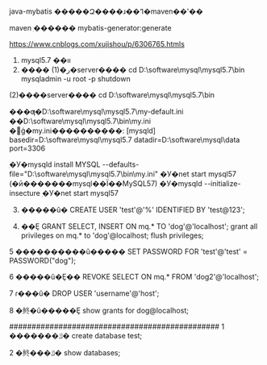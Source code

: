 java-mybatis �����Զ����ɹ��ߣ�maven��ʽ��

maven ִ������
mybatis-generator:generate


https://www.cnblogs.com/xujishou/p/6306765.htmls
1. mysql5.7 ��װ
2. ����
(1)�ر�server����
cd D:\software\mysql\mysql5.7\bin
mysqladmin -u root -p shutdown

(2)����server����
cd D:\software\mysql\mysql5.7\bin

���ƣ�D:\software\mysql\mysql5.7\my-default.ini ��D:\software\mysql\mysql5.7\bin\my.ini
�޸ģ�my.ini����������:
[mysqld]
basedir=D:\software\mysql\mysql5.7
datadir=D:\software\mysql\data
port=3306

ִ�У�mysqld install MYSQL --defaults-file="D:\software\mysql\mysql5.7\bin\my.ini"
ִ�У�net start mysql57 (�ӣ�������mysql��Ϊ��MySQL57)
ִ�У�mysqld --initialize-insecture
ִ�У�net start mysql57

3. �����û�
CREATE USER 'test'@'%' IDENTIFIED BY 'test@123';

4. ��Ȩ
GRANT SELECT, INSERT ON mq.* TO 'dog'@'localhost';
grant all privileges on mq.* to 'dog'@localhost;
flush privileges;

5 ����������û�����
SET PASSWORD FOR 'test'@'test' = PASSWORD("dog");

6 �����û�Ȩ��
REVOKE SELECT ON mq.* FROM 'dog2'@'localhost';
 
7 ɾ���û�
DROP USER 'username'@'host';

8 �鿴�û�����Ȩ
show grants for dog@localhost;


###############################################
1 �������ݿ�
create database test;

2 �鿴���ݿ�
show databases;





 
